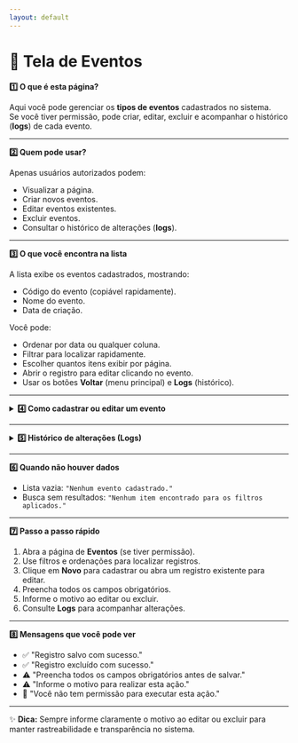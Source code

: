 ```yaml
---
layout: default
---
```


# 📅 Tela de Eventos


<summary><strong>1️⃣ O que é esta página?</strong></summary>

Aqui você pode gerenciar os **tipos de eventos** cadastrados no sistema.  
Se você tiver permissão, pode criar, editar, excluir e acompanhar o histórico (**logs**) de cada evento.



---


<summary><strong>2️⃣ Quem pode usar?</strong></summary>

Apenas usuários autorizados podem:
- Visualizar a página.
- Criar novos eventos.
- Editar eventos existentes.
- Excluir eventos.
- Consultar o histórico de alterações (**logs**).



---


<summary><strong>3️⃣ O que você encontra na lista</strong></summary>

A lista exibe os eventos cadastrados, mostrando:
- Código do evento (copiável rapidamente).
- Nome do evento.
- Data de criação.

Você pode:
- Ordenar por data ou qualquer coluna.
- Filtrar para localizar rapidamente.
- Escolher quantos itens exibir por página.
- Abrir o registro para editar clicando no evento.
- Usar os botões **Voltar** (menu principal) e **Logs** (histórico).



---

<details>
<summary><strong>4️⃣ Como cadastrar ou editar um evento</strong></summary>

### **Cadastrar novo evento**
1. Clique em **Novo**.
2. Preencha todos os campos obrigatórios.
3. Salve o registro.

### **Editar evento existente**
1. Abra o registro desejado.
2. Atualize os campos necessários.
3. Informe o motivo da alteração.
4. Salve.

**Campos na edição**
- **Código ID** *(somente leitura, gerado automaticamente)*
- **Evento** *(obrigatório)*
- **Abreviação**
- **Observações**

### **Excluir evento**
1. Selecione o registro.
2. Clique em **Excluir**.
3. Informe o motivo.
4. Confirme.

</details>

---

<details>
<summary><strong>5️⃣ Histórico de alterações (Logs)</strong></summary>

Nos logs você encontra:
- Data e hora da ação.
- Usuário que realizou a alteração.
- Tipo de ação (criação, edição, exclusão).
- Motivo informado.

Acesso:
- Na lista, botão **Logs** ao lado do registro.
- No formulário aberto, botão **Logs** no topo.

</details>

---


<summary><strong>6️⃣ Quando não houver dados</strong></summary>

- Lista vazia: `"Nenhum evento cadastrado."`
- Busca sem resultados: `"Nenhum item encontrado para os filtros aplicados."`



---


<summary><strong>7️⃣ Passo a passo rápido</strong></summary>

1. Abra a página de **Eventos** (se tiver permissão).  
2. Use filtros e ordenações para localizar registros.  
3. Clique em **Novo** para cadastrar ou abra um registro existente para editar.  
4. Preencha todos os campos obrigatórios.  
5. Informe o motivo ao editar ou excluir.  
6. Consulte **Logs** para acompanhar alterações.



---


<summary><strong>8️⃣ Mensagens que você pode ver</strong></summary>

- ✅ "Registro salvo com sucesso."
- ✅ "Registro excluído com sucesso."
- ⚠️ "Preencha todos os campos obrigatórios antes de salvar."
- ⚠️ "Informe o motivo para realizar esta ação."
- 🚫 "Você não tem permissão para executar esta ação."



---

✨ **Dica:** Sempre informe claramente o motivo ao editar ou excluir para manter rastreabilidade e transparência no sistema.